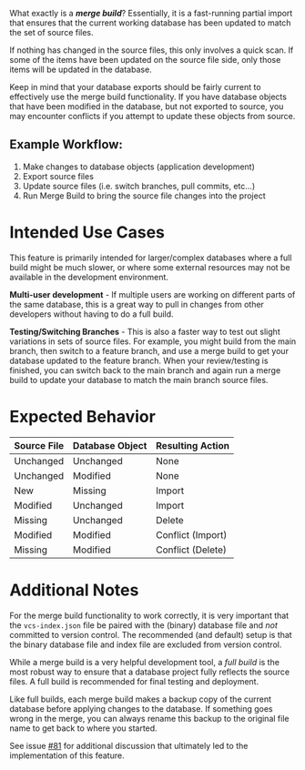 What exactly is a ***merge build***? Essentially, it is a fast-running partial import that ensures that the current working database has been updated to match the set of source files. 

If nothing has changed in the source files, this only involves a quick scan. If some of the items have been updated on the source file side, only those items will be updated in the database.

Keep in mind that your database exports should be fairly current to effectively use the merge build functionality. If you have database objects that have been modified in the database, but not exported to source, you may encounter conflicts if you attempt to update these objects from source.

## Example Workflow:
1. Make changes to database objects (application development)
1. Export source files
1. Update source files (i.e. switch branches, pull commits, etc...)
1. Run Merge Build to bring the source file changes into the project

# Intended Use Cases
This feature is primarily intended for larger/complex databases where a full build might be much slower, or where some external resources may not be available in the development environment.

**Multi-user development** - If multiple users are working on different parts of the same database, this is a great way to pull in changes from other developers without having to do a full build.

**Testing/Switching Branches** - This is also a faster way to test out slight variations in sets of source files. For example, you might build from the main branch, then switch to a feature branch, and use a merge build to get your database updated to the feature branch. When your review/testing is finished, you can switch back to the main branch and again run a merge build to update your database to match the main branch source files.

# Expected Behavior
|Source File|Database Object|Resulting Action |
|-----------|---------------|-----------------|
|Unchanged  |Unchanged      |None             |
|Unchanged  |Modified       |None             |
|New        |Missing        |Import           |
|Modified   |Unchanged      |Import           |
|Missing    |Unchanged      |Delete           |
|Modified   |Modified       |Conflict (Import)|
|Missing    |Modified       |Conflict (Delete)|

# Additional Notes
For the merge build functionality to work correctly, it is very important that the `vcs-index.json` file be paired with the (binary) database file and *not* committed to version control. The recommended (and default) setup is that the binary database file and index file are excluded from version control.

While a merge build is a very helpful development tool, a *full build* is the most robust way to ensure that a database project fully reflects the source files. A full build is recommended for final testing and deployment.

Like full builds, each merge build makes a backup copy of the current database before applying changes to the database. If something goes wrong in the merge, you can always rename this backup to the original file name to get back to where you started.

See issue [#81](https://github.com/joyfullservice/msaccess-vcs-addin/issues/81) for additional discussion that ultimately led to the implementation of this feature.